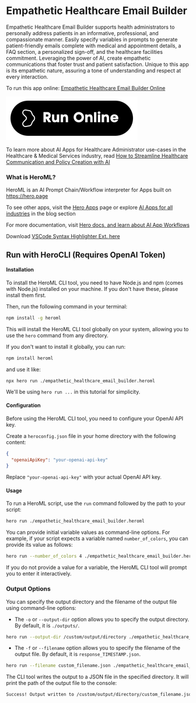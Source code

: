 # Empathetic Healthcare Email Builder

Empathetic Healthcare Email Builder supports health administrators to personally address patients in an informative, professional, and compassionate manner. Easily specify variables in prompts to generate patient-friendly emails complete with medical and appointment details, a FAQ section, a personalized sign-off, and the healthcare facilities commitment. Leveraging the power of AI, create empathetic communications that foster trust and patient satisfaction. Unique to this app is its empathetic nature, assuring a tone of understanding and respect at every interaction.

To run this app online: [Empathetic Healthcare Email Builder Online](https://hero.page/app/empathetic-healthcare-email-builder-compassionate-ai-health-communication/2Kr9UUlxNY8DZFRvQtmn)

[![Run Empathetic Healthcare Email Builder Online](/assets/run.svg)](https://hero.page/app/empathetic-healthcare-email-builder-compassionate-ai-health-communication/2Kr9UUlxNY8DZFRvQtmn)

To learn more about AI Apps for Healthcare Administrator use-cases in the Healthcare & Medical Services industry, read [How to Streamline Healthcare Communication and Policy Creation with AI](https://hero.page/blog/ai/healthcare-and-medical-services/how-to-streamline-healthcare-communication-and-policy-creation-with-ai/170944)

### What is HeroML?
HeroML is an AI Prompt Chain/Workflow interpreter for Apps built on https://hero.page 

To see other apps, visit the [Hero Apps](https://hero.page/apps) page or explore [AI Apps for all industries](https://hero.page/blog) in the blog section

For more documentation, visit [Hero docs, and learn about AI App Workflows](https://hero.page/tutorials/introduction-to-heroml)

Download [VSCode Syntax Highlighter Ext. here](https://marketplace.visualstudio.com/items?itemName=hero-page.heroml)

## Run with HeroCLI (Requires OpenAI Token)

#### Installation

To install the HeroML CLI tool, you need to have Node.js and npm (comes with Node.js) installed on your machine. If you don't have these, please install them first. 

Then, run the following command in your terminal:

```bash
npm install -g heroml
```

This will install the HeroML CLI tool globally on your system, allowing you to use the `hero` command from any directory.

If you don't want to install it globally, you can run:

```bash
npm install heroml
```

and use it like:

```bash
npx hero run ./empathetic_healthcare_email_builder.heroml
```

We'll be using `hero run ...` in this tutorial for simplicity.

#### Configuration

Before using the HeroML CLI tool, you need to configure your OpenAI API key. 

Create a `heroconfig.json` file in your home directory with the following content:

```json
{
  "openaiApiKey": "your-openai-api-key"
}
```

Replace `"your-openai-api-key"` with your actual OpenAI API key.

#### Usage

To run a HeroML script, use the `run` command followed by the path to your script:

```bash
hero run ./empathetic_healthcare_email_builder.heroml
```

You can provide initial variable values as command-line options. For example, if your script expects a variable named `number_of_colors`, you can provide its value as follows:

```bash
hero run --number_of_colors 4 ./empathetic_healthcare_email_builder.heroml
```

If you do not provide a value for a variable, the HeroML CLI tool will prompt you to enter it interactively.

### Output Options

You can specify the output directory and the filename of the output file using command-line options:

- The `-o` or `--output-dir` option allows you to specify the output directory. By default, it is `./outputs/`.

```bash
hero run --output-dir /custom/output/directory ./empathetic_healthcare_email_builder.heroml
```

- The `-f` or `--filename` option allows you to specify the filename of the output file. By default, it is `response_TIMESTAMP.json`.

```bash
hero run --filename custom_filename.json ./empathetic_healthcare_email_builder.heroml
```

The CLI tool writes the output to a JSON file in the specified directory. It will print the path of the output file to the console:

```bash
Success! Output written to /custom/output/directory/custom_filename.json
```

